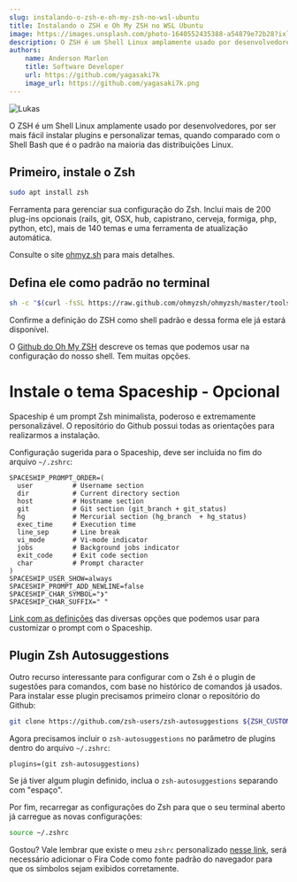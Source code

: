 ```yaml
---
slug: instalando-o-zsh-e-oh-my-zsh-no-wsl-ubuntu
title: Instalando o ZSH e Oh My ZSH no WSL Ubuntu
image: https://images.unsplash.com/photo-1640552435388-a54879e72b28?ixlib=rb-4.0.3&ixid=M3wxMjA3fDB8MHxwaG90by1wYWdlfHx8fGVufDB8fHx8fA%3D%3D&auto=format&fit=crop&w=870&q=80
description: O ZSH é um Shell Linux amplamente usado por desenvolvedores, por ser mais fácil instalar plugins e personalizar temas, quando comparado com o Shell Bash que é o padrão na maioria das distribuições Linux.
authors:
    name: Anderson Marlon
    title: Software Developer
    url: https://github.com/yagasaki7k
    image_url: https://github.com/yagasaki7k.png
---
```


![](https://images.unsplash.com/photo-1640552435388-a54879e72b28?ixlib=rb-4.0.3&ixid=M3wxMjA3fDB8MHxwaG90by1wYWdlfHx8fGVufDB8fHx8fA%3D%3D&auto=format&fit=crop&w=870&q=80 "Lukas")

O ZSH é um Shell Linux amplamente usado por desenvolvedores, por ser mais fácil instalar plugins e personalizar temas, quando comparado com o Shell Bash que é o padrão na maioria das distribuições Linux.

## Primeiro, instale o Zsh
```bash 
sudo apt install zsh
```

Ferramenta para gerenciar sua configuração do Zsh. Inclui mais de 200 plug-ins opcionais (rails, git, OSX, hub, capistrano, cerveja, formiga, php, python, etc), mais de 140 temas e uma ferramenta de atualização automática.

Consulte o site [ohmyz.sh](https://ohmyz.sh/) para mais detalhes.

## Defina ele como padrão no terminal
```bash 
sh -c "$(curl -fsSL https://raw.github.com/ohmyzsh/ohmyzsh/master/tools/install.sh)"
```

Confirme a definição do ZSH como shell padrão e dessa forma ele já estará disponível.

O [Github do Oh My ZSH](https://github.com/ohmyzsh/ohmyzsh/wiki/Themes) descreve os temas que podemos usar na configuração do nosso shell. Tem muitas opções.

# Instale o tema Spaceship - Opcional
Spaceship é um prompt Zsh minimalista, poderoso e extremamente personalizável. O repositório do Github possui todas as orientações para realizarmos a instalação.

Configuração sugerida para o Spaceship, deve ser incluída no fim do arquivo `~/.zshrc`:

```
SPACESHIP_PROMPT_ORDER=(
  user          # Username section
  dir           # Current directory section
  host          # Hostname section
  git           # Git section (git_branch + git_status)
  hg            # Mercurial section (hg_branch  + hg_status)
  exec_time     # Execution time
  line_sep      # Line break
  vi_mode       # Vi-mode indicator
  jobs          # Background jobs indicator
  exit_code     # Exit code section
  char          # Prompt character
)
SPACESHIP_USER_SHOW=always
SPACESHIP_PROMPT_ADD_NEWLINE=false
SPACESHIP_CHAR_SYMBOL="❯"
SPACESHIP_CHAR_SUFFIX=" "
```
[Link com as definições](https://github.com/denysdovhan/spaceship-prompt/blob/master/docs/Options.md) das diversas opções que podemos usar para customizar o prompt com o Spaceship.

## Plugin Zsh Autosuggestions
Outro recurso interessante para configurar com o Zsh é o plugin de sugestões para comandos, com base no histórico de comandos já usados. Para instalar esse plugin precisamos primeiro clonar o repositório do Github:

```bash 
git clone https://github.com/zsh-users/zsh-autosuggestions ${ZSH_CUSTOM:-~/.oh-my-zsh/custom}/plugins/zsh-autosuggestions
```
Agora precisamos incluir o `zsh-autosuggestions` no parâmetro de plugins dentro do arquivo `~/.zshrc`:

`plugins=(git zsh-autosuggestions)`

Se já tiver algum plugin definido, inclua o `zsh-autosuggestions` separando com "espaço".

Por fim, recarregar as configurações do Zsh para que o seu terminal aberto já carregue as novas configurações:

```bash
source ~/.zshrc
```

Gostou? Vale lembrar que existe o meu `zshrc` personalizado [nesse link](https://gist.github.com/Yagasaki7K/3a1796fc99989b882bbf80f897edf97a), será necessário adicionar o Fira Code como fonte padrão do navegador para que os símbolos sejam exibidos corretamente.